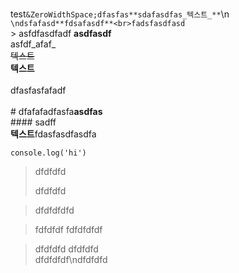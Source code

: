 <br>test```&ZeroWidthSpace;dfasfas**sdafasdfas_텍스트_**```\n​```\ndsfafasd**fdsafasdf**<br>fadsfasdfasd```<br>​> asfdfasdfadf
**asdfasdf**<br>
asfdf_afaf_<br>~~텍스트~~<br>**텍스트**<br>​<br>dfasfasfafadf<br>​<br># dfafafadfasfa**asdfas**<br>#### sadff<br>**텍스트**fdasfasdfasdfa 

```
console.log('hi')
```

> dfdfdfd
>
> dfdfdfd

> dfdfdfdfd

>fdfdfdf
>fdfdfdfdf

> dfdfdfd
> dfdfdfd<br>dfdfdfdf\ndfdfdfd
